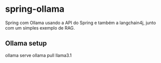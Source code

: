 # spring-ollama

Spring com Ollama usando a API do Spring e também a langchain4j, junto com um simples exemplo de RAG.

## Ollama setup

ollama serve
ollama pull llama3.1

